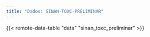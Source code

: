 ```yaml
---
title: "Dados: SINAN-TOXC-PRELIMINAR"
---
```


{{< remote-data-table "data" "sinan_toxc_preliminar" >}}
